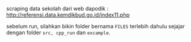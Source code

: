 scraping data sekolah dari web dapodik : http://referensi.data.kemdikbud.go.id/index11.php

sebelum run, silahkan bikin folder bernama `FILES` terlebih dahulu sejajar dengan folder `src, cpp_run` dan `excample`.